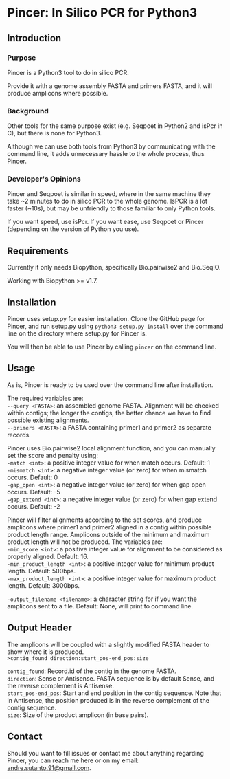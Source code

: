 # Pincer: In Silico PCR for Python3

## Introduction

### Purpose

Pincer is a Python3 tool to do in silico PCR.  

Provide it with a genome assembly FASTA and primers FASTA, and it will produce amplicons where possible.

### Background

Other tools for the same purpose exist (e.g. Seqpoet in Python2 and isPcr in C), but there is none for Python3.

Although we can use both tools from Python3 by communicating with the command line, it adds unnecessary hassle to the whole process, thus Pincer.

### Developer's Opinions

Pincer and Seqpoet is similar in speed, where in the same machine they take ~2 minutes to do in silico PCR to the whole genome. IsPCR is a lot faster (~10s), but may be unfriendly to those familiar to only Python tools.

If you want speed, use isPcr. If you want ease, use Seqpoet or Pincer (depending on the version of Python you use).

## Requirements

Currently it only needs Biopython, specifically Bio.pairwise2 and Bio.SeqIO. 

Working with Biopython >= v1.7.

## Installation

Pincer uses setup.py for easier installation. Clone the GitHub page for Pincer, and run setup.py using `python3 setup.py install` over the command line on the directory where setup.py for Pincer is.

You will then be able to use Pincer by calling `pincer` on the command line.

## Usage
As is, Pincer is ready to be used over the command line after installation.

The required variables are:  
`--query <FASTA>`: an assembled genome FASTA. Alignment will be checked within contigs; the longer the contigs, the better chance we have to find possible existing alignments.  
`--primers <FASTA>`: a FASTA containing primer1 and primer2 as separate records.  

Pincer uses Bio.pairwise2 local alignment function, and you can manually set the score and penalty using:  
`-match <int>`: a positive integer value for when match occurs. Default: 1  
`-mismatch <int>`: a negative integer value (or zero) for when mismatch occurs. Default: 0  
`-gap_open <int>`: a negative integer value (or zero) for when gap open occurs. Default: -5  
`-gap_extend <int>`: a negative integer value (or zero) for when gap extend occurs. Default: -2  

Pincer will filter alignments according to the set scores, and produce amplicons where primer1 and primer2 aligned in a contig within possible product length range. 
Amplicons outside of the minimum and maximum product length will not be produced. 
The variables are:  
`-min_score <int>`: a positive integer value for alignment to be considered as properly aligned. Default: 16.  
`-min_product_length <int>`: a positive integer value for minimum product length. Default: 500bps.  
`-max_product_length <int>`: a positive integer value for maximum product length. Default: 3000bps.  

`-output_filename <filename>`: a character string for if you want the amplicons sent to a file. Default: None, will print to command line.  

## Output Header

The amplicons will be coupled with a slightly modified FASTA header to show where it is produced.  
`>contig_found direction:start_pos-end_pos:size`
  
`contig_found`: Record.id of the contig in the genome FASTA.  
`direction`: Sense or Antisense. FASTA sequence is by default Sense, and the reverse complement is Antisense.  
`start_pos-end_pos`: Start and end position in the contig sequence. Note that in Antisense, the position produced is in the reverse complement of the contig sequence.  
`size`: Size of the product amplicon (in base pairs).

## Contact

Should you want to fill issues or contact me about anything regarding Pincer, 
you can reach me here or on my email: andre.sutanto.91@gmail.com.
